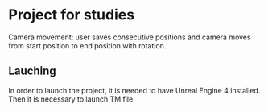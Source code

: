 # Project for studies
Camera movement: user saves consecutive positions and camera moves from start position to end position with rotation. 
## Lauching
In order to launch the project, it is needed to have Unreal Engine 4 installed. Then it is necessary to launch TM file.
